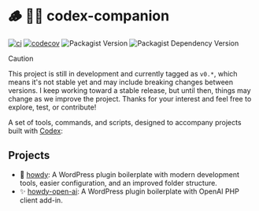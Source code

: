# 🪵 👨‍🏭 codex-companion

[![ci](https://github.com/syntatis/codex-companion/actions/workflows/ci.yml/badge.svg)](https://github.com/syntatis/codex-companion/actions/workflows/ci.yml)
[![codecov](https://codecov.io/gh/syntatis/codex-companion/graph/badge.svg?token=VYW2MHLXYV)](https://codecov.io/gh/syntatis/codex-companion)
![Packagist Version](https://img.shields.io/packagist/v/syntatis/codex-companion)
![Packagist Dependency Version](https://img.shields.io/packagist/dependency-v/syntatis/codex-companion/php?color=7a86b8)

> [!CAUTION]
> This project is still in development and currently tagged as `v0.*`, which means it's not stable yet and may include breaking changes between versions. I keep working toward a stable release, but until then, things may change as we improve the project. Thanks for your interest and feel free to explore, test, or contribute!

A set of tools, commands, and scripts, designed to accompany projects built with [Codex](https://github.com/syntatis/codex):

## Projects

- 👋 [howdy](https://github.com/syntatis/howdy): A WordPress plugin boilerplate with modern development tools, easier configuration, and an improved folder structure.
- ✨ [howdy-open-ai](https://github.com/syntatis/howdy-open-ai): A WordPress plugin boilerplate with OpenAI PHP client add-in.
